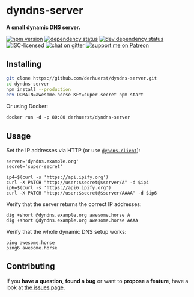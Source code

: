 # dyndns-server

**A small dynamic DNS server.**

[![npm version](https://img.shields.io/npm/v/dyndns-server.svg)](https://www.npmjs.com/package/dyndns-server)
[![dependency status](https://img.shields.io/david/derhuerst/dyndns-server.svg)](https://david-dm.org/derhuerst/dyndns-server)
[![dev dependency status](https://img.shields.io/david/dev/derhuerst/dyndns-server.svg)](https://david-dm.org/derhuerst/dyndns-server#info=devDependencies)
![ISC-licensed](https://img.shields.io/github/license/derhuerst/dyndns-server.svg)
[![chat on gitter](https://badges.gitter.im/derhuerst.svg)](https://gitter.im/derhuerst)
[![support me on Patreon](https://img.shields.io/badge/support%20me-on%20patreon-fa7664.svg)](https://patreon.com/derhuerst)


## Installing

```bash
git clone https://github.com/derhuerst/dyndns-server.git
cd dyndns-server
npm install --production
env DOMAIN=awesome.horse KEY=super-secret npm start
```

Or using Docker:

```shell
docker run -d -p 80:80 derhuerst/dyndns-server
```


## Usage

Set the IP addresses via HTTP (or use [`dyndns-client`](https://www.npmjs.com/package/dyndns-client)):

```shell
server='dyndns.example.org'
secret='super-secret'

ip4=$(curl -s 'https://api.ipify.org')
curl -X PATCH "http://user:$secret@$server/A" -d $ip4
ip6=$(curl -s 'https://api6.ipify.org')
curl -X PATCH "http://user:$secret@$server/AAAA" -d $ip6
```

Verify that the server returns the correct IP addresses:

```shell
dig +short @dyndns.example.org awesome.horse A
dig +short @dyndns.example.org awesome.horse AAAA
```

Verify that the whole dynamic DNS setup works:

```shell
ping awesome.horse
ping6 awesome.horse
```


## Contributing

If you **have a question**, **found a bug** or want to **propose a feature**, have a look at [the issues page](https://github.com/derhuerst/dyndns-server/issues).
